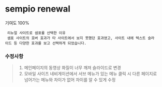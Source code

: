 # sempio renewal
기여도 100%

```````
 리뉴얼 사이트로 샘표를 선택한 이유
 샘표 사이트의 호버 효과가 타 사이트에서 보지 못했던 효과였고, 사이트 내에 텍스트 슬라이드 등 다양한 효과를 보고 선택하게 되었습니다.
```````


### 수정사항
> 1. 메인페이지의 동영상 화질이 너무 깨져 슬라이드로 변경
> 2. 모바일 사이즈 네비게이션에서 서브 메뉴가 있는 메뉴 클릭 시 다른 페이지로 넘어가는 메뉴와 차이가 없어 차이를 알 수 있게 수정
